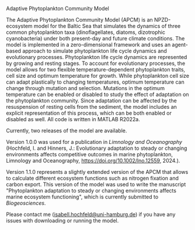 Adaptive Phytoplankton Community Model

The Adaptive Phytoplankton Community Model (APCM) is an NPZD-ecosystem model for the Baltic Sea that simulates the dynamics of three common phytoplankton taxa 
(dinoflagellates, diatoms, dizotrophic cyanobacteria) under both present-day and future climate conditions. The model is implemented in 
a zero-dimensional framework and uses an agent-based approach to simulate phytoplankton life cycle dynamics and evolutionary processes. 
Phytoplankton life cycle dynamics are represented by growing and resting stages. To account for evolutionary processes, the model allows for 
two flexible temperature-dependent phytoplankton traits, cell size and optimum temperature for growth. While phytoplankton cell size can adapt 
plastically to changing temperatures, optimum temperature can change through mutation and selection. Mutations in the optimum temperature can 
be enabled or disabled to study the effect of adaptation on the phytoplankton community. Since adaptation can be affected by the resuspension 
of resting cells from the sediment, the model includes an explicit representation of this process, which can be both enabled or disabled as 
well. All code is written in MATLAB R2022a.

Currently, two releases of the model are available.

Version 1.0.0 was used for a publication in _Limnology and Oceanography_ (Hochfeld, I. and Hinners, J.: Evolutionary adaptation to steady or changing environments affects competitive outcomes in marine phytoplankton, Limnology and Oceanography, https://doi.org/10.1002/lno.12559, 2024.).

Version 1.1.0 represents a slightly extended version of the APCM that allows to calculate different ecosystem functions such as nitrogen fixation and carbon export. This version of the model was used to write the manuscript "Phytoplankton adaptation to steady or changing environments affects marine ecosystem functioning", which is currently submitted to _Biogeosciences_.

Please contact me (isabell.hochfeld@uni-hamburg.de) if you have any issues with downloading or running the model.
